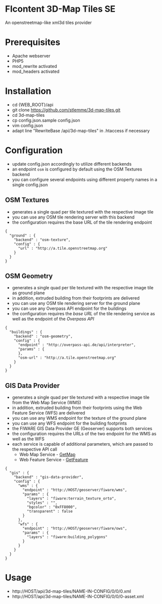 FIcontent 3D-Map Tiles SE
=====================

An openstreetmap-like xml3d tiles provider

Prerequisites
=====================

* Apache webserver
* PHP5
* mod_rewrite activated
* mod_headers activated

Installation
=====================

- cd {WEB_ROOT}/api
- git clone https://github.com/stlemme/3d-map-tiles.git
- cd 3d-map-tiles
- cp config.json.sample config.json
- vim config.json
- adapt line "RewriteBase /api/3d-map-tiles" in .htaccess if necessary

Configuration
=====================
 - update config.json accordingly to utilize different backends
 - an endpoint `osm` is configured by default using the OSM Textures backend
 - you can configure several endpoints using different property names in a single config.json

## OSM Textures
 - generates a single quad per tile textured with the respective image tile
 - you can use any OSM tile rendering server with this backend
 - the configuration requires the base URL of the tile rendering endpoint
```
{
  "ground" : {
    "backend" : "osm-texture",
    "config" : {
      "url" : "http://a.tile.openstreetmap.org"
    }
  }
}
```

## OSM Geometry
 - generates a single quad per tile textured with the respective image tile as ground plane
 - in addition, extruded building from their footprints are delivered
 - you can use any OSM tile rendering server for the ground plane
 - you can use any Overpass API endpoint for the buildings
 - the configuration requires the *base URL* of the tile rendering service as well as the endpoint of the *Overpass API*
```
{
  "buildings" : {
    "backend" : "osm-geometry",
    "config" : {
      "endpoint" : "http://overpass-api.de/api/interpreter",
      "params" : {
      },
      "osm-url" : "http://a.tile.openstreetmap.org"
    }
  }
}
```

## GIS Data Provider
 - generates a single quad per tile textured with a respective image tile from the Web Map Service (WMS)
 - in addition, extruded building from their footprints using the Web Feature Service (WFS) are delivered
 - you can use any WMS endpoint for the texture of the ground plane
 - you can use any WFS endpoint for the building footprints
 - the FIWARE GIS Data Provider GE (Geoserver) supports both services
 - the configuration requires the URLs of the two endpoint for the WMS as well as the WFS
 - each service is capable of additional parameters, which are passed to the respective API call
   - Web Map Service - [GetMap](http://docs.geoserver.org/stable/en/user/services/wms/reference.html#getmap)
   - Web Feature Service - [GetFeature](http://docs.geoserver.org/latest/en/user/services/wfs/reference.html#getfeature)
```
{
  "gis" : {
    "backend" : "gis-data-provider",
    "config" : {
      "wms" : {
        "endpoint" : "http://HOST/geoserver/fiware/wms",
        "params" : {
          "layers" : "fiware:terrain_texture_orto",
          "styles" : "",
          "bgcolor" : "0xFF8000",
          "transparent" : false
        }
      },
      "wfs" : {
        "endpoint" : "http://HOST/geoserver/fiware/ows",
        "params" : {
          "layers" : "fiware:building_polygons"
        }
      }
    }
  }
}
```

Usage
=====================

- http://HOST/api/3d-map-tiles/NAME-IN-CONFIG/0/0/0.xml
- http://HOST/api/3d-map-tiles/NAME-IN-CONFIG/0/0/0-asset.xml
